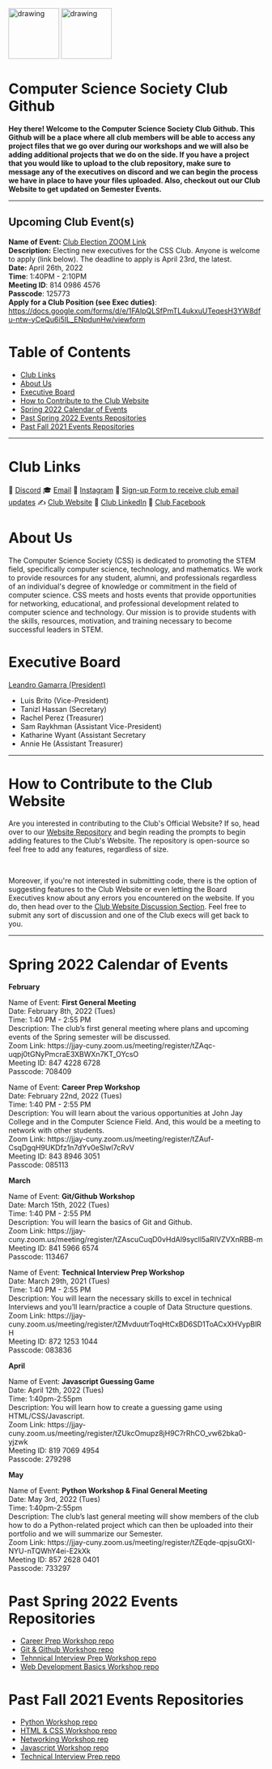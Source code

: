 <img src="https://i.imgur.com/JybZuXd.png" alt="drawing" width="100"/> <img src="https://i.imgur.com/Bzkqs5I.png" alt="drawing" width="100"/>

# Computer Science Society Club Github

**Hey there! Welcome to the Computer Science Society Club Github.
This Github will be a place where all club members will be able to access any project files that we go over during our workshops and we will also be adding additional projects that we do on the side. If you have a project that you would like to upload to the club repository, make sure to message any of the executives on discord and we can begin the process we have in place to have your files uploaded. Also, checkout out our Club Website to get updated on Semester Events.**

--- 

## Upcoming Club Event(s)
<b>Name of Event: </b>[Club Election ZOOM Link](https://jjay-cuny.zoom.us/meeting/register/tZUpd-CgqD8vHdIYOd56RnjbfUyYoJ54qLUq) <br>
<b>Description:</b> Electing new executives for the CSS Club. Anyone is welcome to apply (link below). The deadline to apply is April 23rd, the latest. <br>
<b>Date:</b> April 26th, 2022 <br>
<b>Time</b>: 1:40PM - 2:10PM <br>
<b>Meeting ID</b>: 814 0986 4576 <br>
<b>Passcode</b>: 125773 <br>
<b>Apply for a Club Position (see Exec duties)</b>: https://docs.google.com/forms/d/e/1FAIpQLSfPmTL4ukxuUTeqesH3YW8dfu-ntw-yCeQu6i5IL_ENpdunHw/viewform


# Table of Contents
- [Club Links](#Club-Links)
- [About Us](#About-Us)
- [Executive Board](#Executive-Board)
- [How to Contribute to the Club Website](#How-to-Contribute-to-the-Club-Website)
- [Spring 2022 Calendar of Events](#Spring-2022-Calendar-of-Events)
- [Past Spring 2022 Events Repositories](#Past-Spring-2022-Events-Repositories)
- [Past Fall 2021 Events Repositories](#Past-Fall-2021-Events-Repositories)

---


# Club Links
🤔   [Discord](https://discord.gg/fJZKErEnPa)
🎓   [Email](computersocjjay@gmail.com)
💼   [Instagram](https://www.instagram.com/jjccomputerscience/)
🌱   [Sign-up Form to receive club email updates](https://docs.google.com/forms/d/e/1FAIpQLSeaMK6d0-Rtbl9VybcUHBI0f9vQCGKXSb8MIISrhrdiUemKKA/viewform)
✍️   [Club Website](https://jjaycss.tech/)
💎   [Club LinkedIn](https://www.linkedin.com/company/80056367/admin/)
🔌 [Club Facebook](https://www.facebook.com/CSSJohnJay)

# About Us

The Computer Science Society (CSS) is dedicated to promoting the STEM field, specifically computer science, technology, and mathematics. We work to provide resources for any student, alumni, and professionals regardless of an individual's degree of knowledge or commitment in the field of computer science. CSS meets and hosts events that provide opportunities for networking, educational, and professional development related to computer science and technology. Our mission is to provide students with the skills, resources, motivation, and training necessary to become successful leaders in STEM.

# Executive Board
<a href="https://www.leandrogamarra.com/" style="text-decoration=none;" target="_blank" rel="noopener noreferrer">Leandro Gamarra (President)</a>
- Luis Brito (Vice-President)
- Tanizl Hassan (Secretary)
- Rachel Perez (Treasurer)
- Sam Raykhman (Assistant Vice-President)
- Katharine Wyant (Assistant Secretary
- Annie He (Assistant Treasurer)

---

# How to Contribute to the Club Website
<p>Are you interested in contributing to the Club's Official Website? If so, head over to our <a href="https://github.com/jjcss/CSS_Website">Website Repository</a> and begin reading the prompts to begin adding features to the Club's Website. The repository is open-source so feel free to add any features, regardless of size.</p> <br>
<p>Moreover, if you're not interested in submitting code, there is the option of suggesting features to the Club Website or even letting the Board Executives know about any errors you encountered on the website. If you do, then head over to the <a href="https://github.com/jjcss/CSS_Website/discussions">Club Website Discussion Section</a>. Feel free to submit any sort of discussion and one of the Club execs will get back to you.</p>

---


# Spring 2022 Calendar of Events

**February**

<p>Name of Event: <b> First General Meeting </b> <br> Date: February 8th, 2022 (Tues) <br> Time: 1:40 PM - 2:55 PM <br> Description: The club’s first general meeting where plans and upcoming events of the Spring semester will be discussed. <br> Zoom Link: 
https://jjay-cuny.zoom.us/meeting/register/tZAqc-uqpj0tGNyPmcraE3XBWXn7KT_OYcsO <br> Meeting ID: 847 4228 6728
 <br> Passcode: 708409 </p>

<p>Name of Event: <b> Career Prep Workshop </b> <br> Date: February 22nd, 2022 (Tues) <br> Time: 1:40 PM - 2:55 PM <br> Description: You will learn about the various opportunities at John Jay College and in the Computer Science Field. And, this would be a meeting to network with other students. <br> Zoom Link: 
 https://jjay-cuny.zoom.us/meeting/register/tZAuf-CsqDgqH9UKDfz1n7dYv0eSlwl7cRvV <br> Meeting ID: 843 8946 3051 <br> Passcode: 085113 </p>
 
**March**

<p> Name of Event: <b> Git/Github Workshop </b> <br> Date: March 15th, 2022 (Tues) <br> Time: 1:40 PM - 2:55 PM <br> Description: You will learn the basics of Git and Github. <br> Zoom Link: 
https://jjay-cuny.zoom.us/meeting/register/tZAscuCuqD0vHdAl9sycll5aRIVZVXnRBB-m <br> Meeting ID: 841 5966 6574 <br> Passcode: 113467 </p>

<p> Name of Event: <b> Technical Interview Prep Workshop </b> <br> Date: March 29th, 2021 (Tues) <br> Time: 1:40 PM - 2:55 PM <br> Description: You will learn the necessary skills to excel in technical Interviews and you’ll learn/practice a couple of Data Structure questions. <br> Zoom Link: 
https://jjay-cuny.zoom.us/meeting/register/tZMvduutrToqHtCxBD6SD1ToACxXHVypBlRH <br> Meeting ID: 872 1253 1044 <br> Passcode: 083836  </p>

**April**

<p> Name of Event: <b> Javascript Guessing Game </b> <br> Date: April 12th, 2022 (Tues) <br> Time: 1:40pm-2:55pm <br> Description: You will learn how to create a guessing game using HTML/CSS/Javascript. <br> Zoom Link: 
https://jjay-cuny.zoom.us/meeting/register/tZUkcOmupz8jH9C7rRhCO_vw62bka0-yjzwk <br> Meeting ID: 819 7069 4954 <br> Passcode: 279298 </p>

**May**

<p> Name of Event: <b> Python Workshop & Final General Meeting </b> <br> Date: May 3rd, 2022 (Tues) <br> Time: 1:40pm-2:55pm <br> Description: The club’s last general meeting will show members of the club how to do a Python-related project which can then be uploaded into their portfolio and we will summarize our Semester. <br> Zoom Link: 
https://jjay-cuny.zoom.us/meeting/register/tZEqde-qpjsuGtXI-NYU-nTQWhY4ei-E2kXk <br> Meeting ID: 857 2628 0401 <br> Passcode: 733297 </p>

# Past Spring 2022 Events Repositories
- [Career Prep Workshop repo](https://github.com/jjcss/Career_Prep_Spring_2022)
- [Git & Github Workshop repo](https://github.com/jjcss/Git_Github_Workshop_Spring_2022)
- [Tehnnical Interview Prep Workshop repo](https://github.com/jjcss/Tech_Prep_Workshop_Spring_2022)
- [Web Development Basics Workshop repo](https://github.com/jjcss/Javascript_Workshop_Spring_2022)

# Past Fall 2021 Events Repositories
- [Python Workshop repo](https://github.com/jjcss/Python-Workshop-CSS)
- [HTML & CSS Workshop repo](https://github.com/jjcss/HTML_CSS_Workshop)
- [Networking Workshop rep](https://github.com/jjcss/Networking-Workshop)
- [Javascript Workshop repo](https://github.com/jjcss/Javascript_Workshop)
- [Technical Interview Prep repo](https://github.com/jjcss/Technical_Int_Prep_1)
